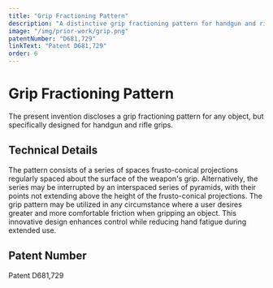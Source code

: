 ```yaml
---
title: "Grip Fractioning Pattern"
description: "A distinctive grip fractioning pattern for handgun and rifle grips consisting of a series of spaces frusto-conical projections to improve handling and control."
image: "/img/prior-work/grip.png"
patentNumber: "D681,729"
linkText: "Patent D681,729"
order: 6
---
```


# Grip Fractioning Pattern

The present invention discloses a grip fractioning pattern for any object, but specifically designed for handgun and rifle grips.

## Technical Details

The pattern consists of a series of spaces frusto-conical projections regularly spaced about the surface of the weapon's grip. Alternatively, the series may be interrupted by an interspaced series of pyramids, with their points not extending above the height of the frusto-conical projections. The grip pattern may be utilized in any circumstance where a user desires greater and more comfortable friction when gripping an object. This innovative design enhances control while reducing hand fatigue during extended use.

## Patent Number

Patent D681,729
